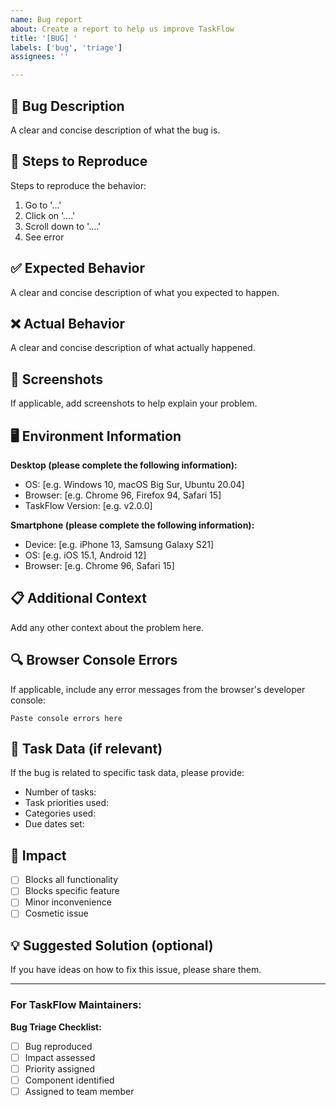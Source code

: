 ```yaml
---
name: Bug report
about: Create a report to help us improve TaskFlow
title: '[BUG] '
labels: ['bug', 'triage']
assignees: ''

---
```


## 🐛 Bug Description
A clear and concise description of what the bug is.

## 🔄 Steps to Reproduce
Steps to reproduce the behavior:
1. Go to '...'
2. Click on '....'
3. Scroll down to '....'
4. See error

## ✅ Expected Behavior
A clear and concise description of what you expected to happen.

## ❌ Actual Behavior
A clear and concise description of what actually happened.

## 📸 Screenshots
If applicable, add screenshots to help explain your problem.

## 🖥️ Environment Information
**Desktop (please complete the following information):**
- OS: [e.g. Windows 10, macOS Big Sur, Ubuntu 20.04]
- Browser: [e.g. Chrome 96, Firefox 94, Safari 15]
- TaskFlow Version: [e.g. v2.0.0]

**Smartphone (please complete the following information):**
- Device: [e.g. iPhone 13, Samsung Galaxy S21]
- OS: [e.g. iOS 15.1, Android 12]
- Browser: [e.g. Chrome 96, Safari 15]

## 📋 Additional Context
Add any other context about the problem here.

## 🔍 Browser Console Errors
If applicable, include any error messages from the browser's developer console:
```
Paste console errors here
```

## 📝 Task Data (if relevant)
If the bug is related to specific task data, please provide:
- Number of tasks: 
- Task priorities used:
- Categories used:
- Due dates set:

## 🚨 Impact
- [ ] Blocks all functionality
- [ ] Blocks specific feature
- [ ] Minor inconvenience
- [ ] Cosmetic issue

## 💡 Suggested Solution (optional)
If you have ideas on how to fix this issue, please share them.

---

### For TaskFlow Maintainers:
**Bug Triage Checklist:**
- [ ] Bug reproduced
- [ ] Impact assessed
- [ ] Priority assigned
- [ ] Component identified
- [ ] Assigned to team member